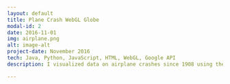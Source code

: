 ```yaml
---
layout: default
title: Plane Crash WebGL Globe
modal-id: 2
date: 2016-11-01
img: airplane.png
alt: image-alt
project-date: November 2016
tech: Java, Python, JavaScript, HTML, WebGL, Google API
description: I visualized data on airplane crashes since 1908 using the WebGL Globe and hosted the application on Heroku using Flask(Python). See it live <a href="https://global-plane-crash-webgl.herokuapp.com/" target="_blank">here</a>.

---
```

